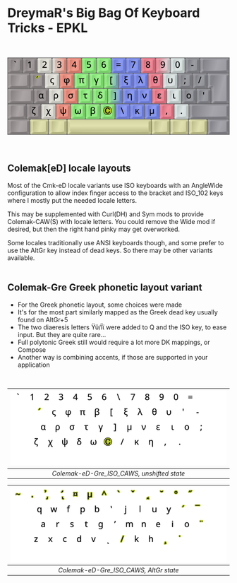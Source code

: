 DreymaR's Big Bag Of Keyboard Tricks - EPKL
===========================================
<br>

![EPKL help image for Colemak-Gre ISO-AngleWide](./Cmk-Gre_ISO-AWide_s0_EPKL.png)

<br>

Colemak[eD] locale layouts
--------------------------
Most of the Cmk-eD locale variants use ISO keyboards with an AngleWide configuration to allow index finger access to the bracket and ISO_102 keys where I mostly put the needed locale letters.

This may be supplemented with Curl(DH) and Sym mods to provide Colemak-CAW(S) with locale letters. You could remove the Wide mod if desired, but then the right hand pinky may get overworked.

Some locales traditionally use ANSI keyboards though, and some prefer to use the AltGr key instead of dead keys. So there may be other variants available.
<br><br>

Colemak-Gre Greek phonetic layout variant
-----------------------------------------
- For the Greek phonetic layout, some choices were made 
- It's for the most part similarly mapped as the Greek dead key usually found on AltGr+5
- The two diaeresis letters Ϋϋ/Ϊϊ were added to Q and the ISO key, to ease input. But they are quite rare...
- Full polytonic Greek still would require a lot more DK mappings, or Compose
- Another way is combining accents, if those are supported in your application
<br>

|![EPKL help image for Colemak-eD-Gre CAWS on an ISO board, unshifted state](./Cmk-eD-Gre_ISO_CurlAWideSym/state0.png)|
|   :---:   |
|_Colemak-eD-Gre_ISO_CAWS, unshifted state_|

|![EPKL help image for Colemak-eD-Gre CAWS on an ISO board, AltGr state](./Cmk-eD-Gre_ISO_CurlAWideSym/state6.png)|
|   :---:   |
|_Colemak-eD-Gre_ISO_CAWS, AltGr state_|
